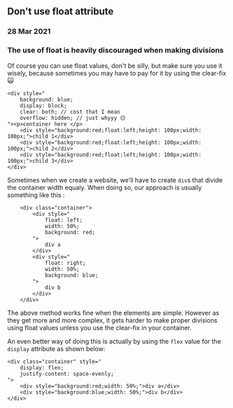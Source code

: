 ## Don't use float attribute

### 28 Mar 2021

### The use of float is heavily discouraged when making divisions

Of course you can use float values, don't be silly, but make sure you use it wisely, because sometimes you may have to pay for it by using the clear-fix 🙀

```
<div style="
    background: blue;
    display: block;
    clear: both; // cost that I mean
    overflow: hidden; // just whyyy 😔
"><p>container here </p>
    <div style="background:red;float:left;height: 100px;width: 100px;">child 1</div>
    <div style="background:red;float:left;height: 100px;width: 100px;">child 2</div>
    <div style="background:red;float:left;height: 100px;width: 100px;">child 3</div>
</div>
```

Sometimes when we create a website, we'll have to create `div`s that divide the container width equaly. When doing so, our approach is usually something like this :

```
    <div class="container">
        <div style="
            float: left;
            width: 50%;
            background: red;
        ">
            div a
        </div>
        <div style="
            float: right;
            width: 50%;
            background: blue;
        ">
            div b
        </div>
    </div>
```

The above method works fine when the elements are simple. However as they get more and more complex, it gets harder to make proper divisions using float values unless you use the clear-fix in your container.

An even better way of doing this is actually by using the `flex` value for the `display` attribute as shown below:

```
<div class="container" style="
    display: flex;
    justify-content: space-evenly;
">
    <div style="background:red;width: 50%;">div a</div>
    <div style="background:blue;width: 50%;">div b</div>
</div>
```
